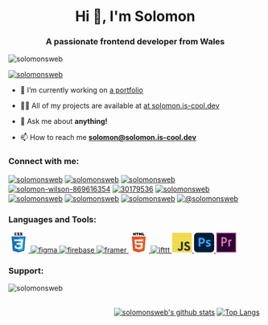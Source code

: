 <h1 align="center">Hi 👋, I'm Solomon</h1>
<h3 align="center">A passionate frontend developer from Wales</h3>

<p align="left"> <img src="https://komarev.com/ghpvc/?username=solomonsweb&label=Profile%20views&color=0e75b6&style=flat" alt="solomonsweb" /> </p>

<p align="left"> <a href="https://twitter.com/solomonsweb" target="blank"><img src="https://img.shields.io/twitter/follow/solomonsweb?logo=twitter&style=for-the-badge" alt="solomonsweb" /></a> </p>

- 🔭 I’m currently working on [a portfolio](https://github.com/solomonsweb/newportfolio)

- 👨‍💻 All of my projects are available at [at solomon.is-cool.dev](solomon.is-cool.dev)

- 💬 Ask me about **anything!**

- 📫 How to reach me **solomon@solomon.is-cool.dev**

<h3 align="left">Connect with me:</h3>
<p align="left">
<a href="https://codepen.io/solomonsweb" target="blank"><img align="center" src="https://raw.githubusercontent.com/rahuldkjain/github-profile-readme-generator/master/src/images/icons/Social/codepen.svg" alt="solomonsweb" height="30" width="40" /></a>
<a href="https://dev.to/solomonsweb" target="blank"><img align="center" src="https://raw.githubusercontent.com/rahuldkjain/github-profile-readme-generator/master/src/images/icons/Social/devto.svg" alt="solomonsweb" height="30" width="40" /></a>
<a href="https://twitter.com/solomonsweb" target="blank"><img align="center" src="https://raw.githubusercontent.com/rahuldkjain/github-profile-readme-generator/master/src/images/icons/Social/twitter.svg" alt="solomonsweb" height="30" width="40" /></a>
<a href="https://linkedin.com/in/solomon-wilson-869616354" target="blank"><img align="center" src="https://raw.githubusercontent.com/rahuldkjain/github-profile-readme-generator/master/src/images/icons/Social/linked-in-alt.svg" alt="solomon-wilson-869616354" height="30" width="40" /></a>
<a href="https://stackoverflow.com/users/30179536" target="blank"><img align="center" src="https://raw.githubusercontent.com/rahuldkjain/github-profile-readme-generator/master/src/images/icons/Social/stack-overflow.svg" alt="30179536" height="30" width="40" /></a>
<a href="https://codesandbox.com/solomonsweb" target="blank"><img align="center" src="https://raw.githubusercontent.com/rahuldkjain/github-profile-readme-generator/master/src/images/icons/Social/codesandbox.svg" alt="solomonsweb" height="30" width="40" /></a>
<a href="https://kaggle.com/solomonsweb" target="blank"><img align="center" src="https://raw.githubusercontent.com/rahuldkjain/github-profile-readme-generator/master/src/images/icons/Social/kaggle.svg" alt="solomonsweb" height="30" width="40" /></a>
<a href="https://dribbble.com/solomonsweb" target="blank"><img align="center" src="https://raw.githubusercontent.com/rahuldkjain/github-profile-readme-generator/master/src/images/icons/Social/dribbble.svg" alt="solomonsweb" height="30" width="40" /></a>
<a href="https://www.behance.net/solomonsweb" target="blank"><img align="center" src="https://raw.githubusercontent.com/rahuldkjain/github-profile-readme-generator/master/src/images/icons/Social/behance.svg" alt="solomonsweb" height="30" width="40" /></a>
<a href="https://hashnode.com/@solomonsweb" target="blank"><img align="center" src="https://raw.githubusercontent.com/rahuldkjain/github-profile-readme-generator/master/src/images/icons/Social/hashnode.svg" alt="@solomonsweb" height="30" width="40" /></a>
</p>

<h3 align="left">Languages and Tools:</h3>
<p align="left"> <a href="https://www.w3schools.com/css/" target="_blank" rel="noreferrer"> <img src="https://raw.githubusercontent.com/devicons/devicon/master/icons/css3/css3-original-wordmark.svg" alt="css3" width="40" height="40"/> </a> <a href="https://www.figma.com/" target="_blank" rel="noreferrer"> <img src="https://www.vectorlogo.zone/logos/figma/figma-icon.svg" alt="figma" width="40" height="40"/> </a> <a href="https://firebase.google.com/" target="_blank" rel="noreferrer"> <img src="https://www.vectorlogo.zone/logos/firebase/firebase-icon.svg" alt="firebase" width="40" height="40"/> </a> <a href="https://www.framer.com/" target="_blank" rel="noreferrer"> <img src="https://www.vectorlogo.zone/logos/framer/framer-icon.svg" alt="framer" width="40" height="40"/> </a> <a href="https://www.w3.org/html/" target="_blank" rel="noreferrer"> <img src="https://raw.githubusercontent.com/devicons/devicon/master/icons/html5/html5-original-wordmark.svg" alt="html5" width="40" height="40"/> </a> <a href="https://ifttt.com/" target="_blank" rel="noreferrer"> <img src="https://www.vectorlogo.zone/logos/ifttt/ifttt-ar21.svg" alt="ifttt" width="40" height="40"/> </a> <a href="https://developer.mozilla.org/en-US/docs/Web/JavaScript" target="_blank" rel="noreferrer"> <img src="https://raw.githubusercontent.com/devicons/devicon/master/icons/javascript/javascript-original.svg" alt="javascript" width="40" height="40"/> </a> <a href="https://www.photoshop.com/en" target="_blank" rel="noreferrer"> <img src="https://raw.githubusercontent.com/devicons/devicon/refs/heads/master/icons/photoshop/photoshop-original.svg" alt="photoshop" width="40" height="40"/> </a> <a href="https://www.adobe.com/uk/products/premiere.html" target="_blank" rel="noreferrer"> <img src="https://raw.githubusercontent.com/devicons/devicon/refs/heads/master/icons/premierepro/premierepro-original.svg" alt="premierepro" width="40" height="40"/> </a> </p>

<h3 align="left">Support:</h3>
<p><a href="https://www.buymeacoffee.com/solomonsweb"> <img align="left" src="https://cdn.buymeacoffee.com/buttons/v2/default-yellow.png" height="50" width="210" alt="solomonsweb" /></a></p><br><br>

[![solomonsweb's github stats](https://github-readme-stats.vercel.app/api?username=solomonsweb)](https://github.com/Solomonsweb)
[![Top Langs](https://github-readme-stats.vercel.app/api/top-langs/?username=solomonsweb&layout=compact)](https://github.com/Solomonsweb)
